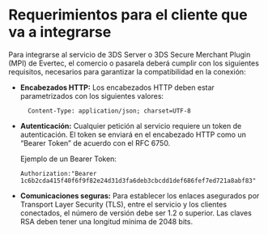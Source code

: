 # Requerimientos para el cliente que va a integrarse

Para integrarse al servicio de 3DS Server o 3DS Secure Merchant Plugin (MPI) de Evertec, el comercio o pasarela deberá cumplir con los siguientes requisitos, necesarios para garantizar la compatibilidad en la conexión:

- **Encabezados HTTP:** Los encabezados HTTP deben estar parametrizados con los siguientes valores:

        Content-Type: application/json; charset=UTF-8


- **Autenticación:** Cualquier petición al servicio requiere un token de autenticación. El token se enviará en el encabezado HTTP como un “Bearer Token” de acuerdo con el RFC 6750. 
      
  Ejemplo de un Bearer Token:	

      Authorization:"Bearer 1c6b2cda415f40f6f9f82e24d31d3fa6deb3cbcdd1def686fef7ed721a8abf83"


- **Comunicaciones seguras:** Para establecer los enlaces asegurados por Transport Layer Security (TLS), entre el servicio y los clientes conectados, el número de versión debe ser 1.2 o superior. Las claves RSA deben tener una longitud mínima de 2048 bits.